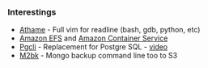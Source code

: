 ### Interestings

* [Athame](https://github.com/ardagnir/athame) - Full vim for readline (bash, gdb, python, etc)
* [Amazon EFS](http://aws.amazon.com/efs/) and [Amazon Container Service](https://aws.amazon.com/blogs/aws/ec2-container-service-ready-for-production-use)
* [Pgcli](http://pgcli.com/features) - Replacement for Postgre SQL - [video](https://vimeo.com/124125257)
* [M2bk](https://github.com/axltxl/m2bk) - Mongo backup command line too to S3
